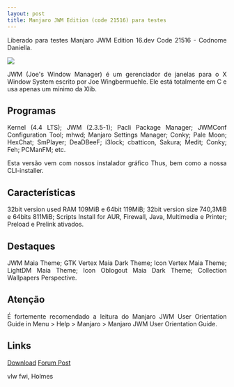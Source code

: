 ```yaml
---
layout: post
title: Manjaro JWM Edition (code 21516) para testes
---
```


<p style="text-align: justify;">Liberado para testes Manjaro JWM Edition 16.dev Code 21516 - Codnome Daniella.</p>

<img src="http://i.imgur.com/n0PseGi.png">

<p style="text-align: justify;">JWM (Joe's Window Manager) é um gerenciador de janelas para o X Window System escrito por Joe Wingbermuehle. Ele está totalmente em C e usa apenas um mínimo da Xlib.</p> 

## Programas

<p style="text-align: justify;">Kernel (4.4 LTS); JWM (2.3.5-1); Pacli Package Manager; JWMConf Configuration Tool; mhwd; Manjaro Settings Manager; Conky; Pale Moon; HexChat; SmPlayer; DeaDBeeF; i3lock; cbatticon, Sakura; Medit; Conky; Feh; PCManFM; etc.</p>

<p style="text-align: justify;">Esta versão vem com nossos instalador gráfico Thus, bem como a nossa CLI-installer.</p>

## Características

<p style="text-align: justify;">32bit version used RAM 109MiB e 64bit 119MiB; 32bit version size 740,3MiB e 64bits 811MiB; Scripts Install for AUR, Firewall, Java, Multimedia e Printer; Preload e Prelink ativados.</p>

## Destaques

<p style="text-align: justify;">JWM Maia Theme; GTK Vertex Maia Dark Theme; Icon Vertex Maia Theme; LightDM Maia Theme; Icon Oblogout Maia Dark Theme; Collection Wallpapers Perspective.</p>

## Atenção

<p style="text-align: justify;">É fortemente recomendado a leitura do Manjaro JWM User Orientation Guide in Menu > Help > Manjaro > Manjaro JWM User Orientation Guide.</p>

## Links

[Download](https://sourceforge.net/projects/holmeslinux/files/Manjaro%20JWM%2016.dev/Code%2021516)
[Forum Post](https://forum.manjaro.org/t/manjaro-jwm-edition-16-dev-to-tests-code-21516/1925)

vlw fwi, Holmes
